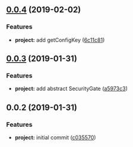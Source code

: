 ## [0.0.4](https://github.com/SpoonX/stix-security/compare/v0.0.3...v0.0.4) (2019-02-02)


### Features

* **project:** add getConfigKey ([6c11c81](https://github.com/SpoonX/stix-security/commit/6c11c81))



## [0.0.3](https://github.com/SpoonX/stix-security/compare/v0.0.2...v0.0.3) (2019-01-31)


### Features

* **project:** add abstract SecurityGate ([a5973c3](https://github.com/SpoonX/stix-security/commit/a5973c3))



## 0.0.2 (2019-01-31)


### Features

* **project:** initial commit ([c035570](https://github.com/SpoonX/stix-security/commit/c035570))



